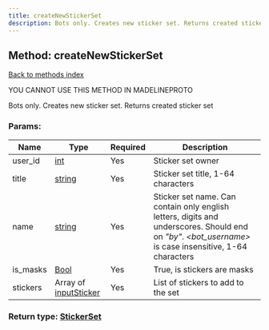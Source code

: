 ```yaml
---
title: createNewStickerSet
description: Bots only. Creates new sticker set. Returns created sticker set
---
```

## Method: createNewStickerSet  
[Back to methods index](index.md)


YOU CANNOT USE THIS METHOD IN MADELINEPROTO


Bots only. Creates new sticker set. Returns created sticker set

### Params:

| Name     |    Type       | Required | Description |
|----------|---------------|----------|-------------|
|user\_id|[int](../types/int.md) | Yes|Sticker set owner|
|title|[string](../types/string.md) | Yes|Sticker set title, 1-64 characters|
|name|[string](../types/string.md) | Yes|Sticker set name. Can contain only english letters, digits and underscores. Should end on *"_by_<bot username>"*. *<bot_username>* is case insensitive, 1-64 characters|
|is\_masks|[Bool](../types/Bool.md) | Yes|True, is stickers are masks|
|stickers|Array of [inputSticker](../types/inputSticker.md) | Yes|List of stickers to add to the set|


### Return type: [StickerSet](../types/StickerSet.md)

